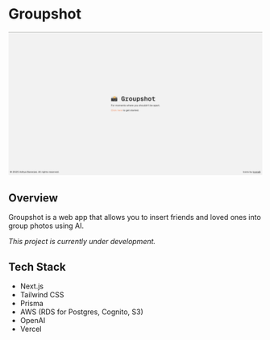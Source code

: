# Groupshot

![Groupshot](./public/landing-page.png)

## Overview

Groupshot is a web app that allows you to insert friends and loved ones into group photos using AI.

_This project is currently under development._

## Tech Stack

- Next.js
- Tailwind CSS
- Prisma
- AWS (RDS for Postgres, Cognito, S3)
- OpenAI
- Vercel
